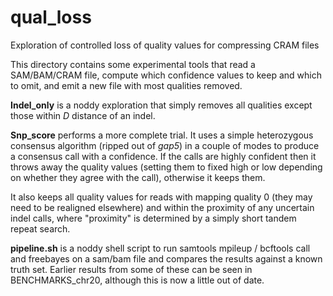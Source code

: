 # qual_loss
Exploration of controlled loss of quality values for compressing CRAM files

This directory contains some experimental tools that read a SAM/BAM/CRAM file,
compute which confidence values to keep and which to omit, and emit a new file
with most qualities removed.

**Indel_only** is a noddy exploration that simply removes all qualities except
those within _D_ distance of an indel.

**Snp_score** performs a more complete trial.  It uses a simple heterozygous
consensus algorithm (ripped out of _gap5_) in a couple of modes to produce a
consensus call with a confidence.  If the calls are highly confident then it
throws away the quality values (setting them to fixed high or low depending on
whether they agree with the call), otherwise it keeps them.

It also keeps all quality values for reads with mapping quality 0 (they may need
to be realigned elsewhere) and within the proximity of any uncertain indel calls,
where "proximity" is determined by a simply short tandem repeat search.

**pipeline.sh** is a noddy shell script to run samtools mpileup / bcftools call
and freebayes on a sam/bam file and compares the results against a known truth set.
Earlier results from some of these can be seen in BENCHMARKS_chr20, although this is
now a little out of date.


